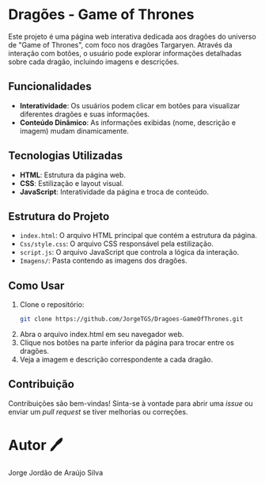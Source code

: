 # Dragões - Game of Thrones

Este projeto é uma página web interativa dedicada aos dragões do universo de "Game of Thrones", com foco nos dragões Targaryen. Através da interação com botões, o usuário pode explorar informações detalhadas sobre cada dragão, incluindo imagens e descrições.

## Funcionalidades

- **Interatividade**: Os usuários podem clicar em botões para visualizar diferentes dragões e suas informações.
- **Conteúdo Dinâmico**: As informações exibidas (nome, descrição e imagem) mudam dinamicamente.

## Tecnologias Utilizadas

- **HTML**: Estrutura da página web.
- **CSS**: Estilização e layout visual.
- **JavaScript**: Interatividade da página e troca de conteúdo.

## Estrutura do Projeto

- `index.html`: O arquivo HTML principal que contém a estrutura da página.
- `Css/style.css`: O arquivo CSS responsável pela estilização.
- `script.js`: O arquivo JavaScript que controla a lógica da interação.
- `Imagens/`: Pasta contendo as imagens dos dragões.

## Como Usar

1. Clone o repositório:
   ```bash
   git clone https://github.com/JorgeTGS/Dragoes-GameOfThrones.git
2. Abra o arquivo index.html em seu navegador web.
3. Clique nos botões na parte inferior da página para trocar entre os dragões.
4. Veja a imagem e descrição correspondente a cada dragão.

## Contribuição

Contribuições são bem-vindas! Sinta-se à vontade para abrir uma *issue* ou enviar um *pull request* se tiver melhorias ou correções.

# Autor 🖊️
Jorge Jordão de Araújo Silva

